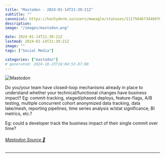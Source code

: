 ```yaml
---
title: "Mastodon - 2024-01-14T21:39:21Z"
subtitle: ""
canonical: https://hachyderm.io/users/mweagle/statuses/111756467344697625
description:
image: "/images/mastodon.png"

date: 2024-01-14T21:39:21Z
lastmod: 2024-01-14T21:39:21Z
image: ""
tags: ["Social Media"]

categories: ["mastodon"]
# generated: 2024-10-23T18:04:53-07:00
---
```

![Mastodon](/images/mastodon.png)

<p>Do you/your team have closed-loop mechanisms already in place to understand whether your technical/functional changes have business impact? Eg: commit-tracking, staged/phased deploys, feature-flags, A/B testing, multiple concurrent cohort anonymized data tracking, data lake/mesh, reporting pipelines, time series analysis w/stat significance, BI metrics, etc.? </p><p>Eg: could a developer track the business impact of their single commit over time?</p>


###### [Mastodon Source 🐘](https://hachyderm.io/@mweagle/111756467344697625)

___
